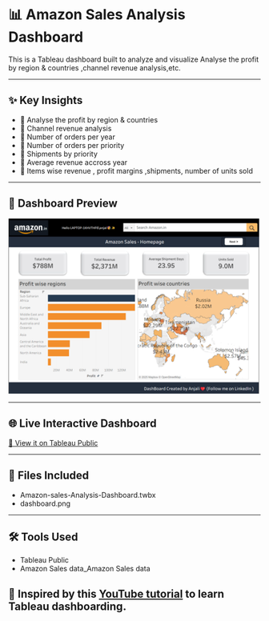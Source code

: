 # 📊 Amazon Sales Analysis Dashboard

This is a Tableau dashboard built to analyze and visualize Analyse the profit by region & countries ,channel revenue analysis,etc.

---

## ✨ Key Insights

- 🔹 Analyse the profit by region & countries
- 🔹 Channel revenue analysis
- 🔹 Number of orders per year
- 🔹 Number of orders per priority
- 🔹 Shipments by priority
- 🔹 Average revenue accross year
- 🔹 Items wise revenue , profit margins ,shipments, number of units sold
---

## 📸 Dashboard Preview

![Dashboard Screenshot](dashboard.png)

---

## 🌐 Live Interactive Dashboard

[🔗 View it on Tableau Public](https://public.tableau.com/app/profile/anjali.jaisinghani7365/viz/AmazonSalesAnalysisDashboard_17536335797360/ItemAnalysis?publish=yes)

---

## 📁 Files Included

- Amazon-sales-Analysis-Dashboard.twbx
- dashboard.png
---

## 🛠 Tools Used

- Tableau Public
- Amazon Sales data_Amazon Sales data

## 🎥 Inspired by this [YouTube tutorial](https://www.youtube.com/watch?v=b-DUlYzMIdA&t=4898s) to learn Tableau dashboarding.

